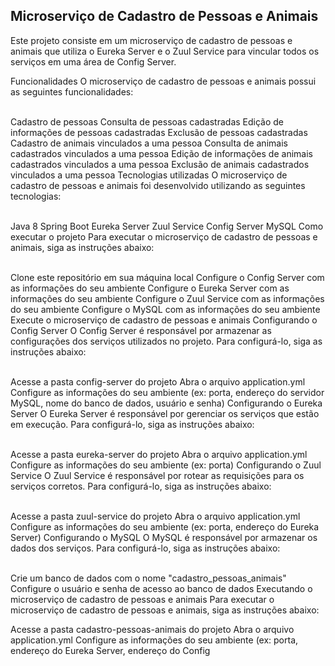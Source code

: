 <h2>Microserviço de Cadastro de Pessoas e Animais</h2>
Este projeto consiste em um microserviço de cadastro de pessoas e animais que utiliza o Eureka Server e o Zuul Service para vincular todos os serviços em uma área de Config Server.

Funcionalidades
O microserviço de cadastro de pessoas e animais possui as seguintes funcionalidades:<br><br>

Cadastro de pessoas
Consulta de pessoas cadastradas
Edição de informações de pessoas cadastradas
Exclusão de pessoas cadastradas
Cadastro de animais vinculados a uma pessoa
Consulta de animais cadastrados vinculados a uma pessoa
Edição de informações de animais cadastrados vinculados a uma pessoa
Exclusão de animais cadastrados vinculados a uma pessoa
Tecnologias utilizadas
O microserviço de cadastro de pessoas e animais foi desenvolvido utilizando as seguintes tecnologias:<br><br>

Java 8
Spring Boot
Eureka Server
Zuul Service
Config Server
MySQL
Como executar o projeto
Para executar o microserviço de cadastro de pessoas e animais, siga as instruções abaixo:<br><br>

Clone este repositório em sua máquina local
Configure o Config Server com as informações do seu ambiente
Configure o Eureka Server com as informações do seu ambiente
Configure o Zuul Service com as informações do seu ambiente
Configure o MySQL com as informações do seu ambiente
Execute o microserviço de cadastro de pessoas e animais
Configurando o Config Server
O Config Server é responsável por armazenar as configurações dos serviços utilizados no projeto. Para configurá-lo, siga as instruções abaixo:<br><br>

Acesse a pasta config-server do projeto
Abra o arquivo application.yml
Configure as informações do seu ambiente (ex: porta, endereço do servidor MySQL, nome do banco de dados, usuário e senha)
Configurando o Eureka Server
O Eureka Server é responsável por gerenciar os serviços que estão em execução. Para configurá-lo, siga as instruções abaixo:<br><br>

Acesse a pasta eureka-server do projeto
Abra o arquivo application.yml
Configure as informações do seu ambiente (ex: porta)
Configurando o Zuul Service
O Zuul Service é responsável por rotear as requisições para os serviços corretos. Para configurá-lo, siga as instruções abaixo:<br><br>

Acesse a pasta zuul-service do projeto
Abra o arquivo application.yml
Configure as informações do seu ambiente (ex: porta, endereço do Eureka Server)
Configurando o MySQL
O MySQL é responsável por armazenar os dados dos serviços. Para configurá-lo, siga as instruções abaixo:<br><br>

Crie um banco de dados com o nome "cadastro_pessoas_animais"
Configure o usuário e senha de acesso ao banco de dados
Executando o microserviço de cadastro de pessoas e animais
Para executar o microserviço de cadastro de pessoas e animais, siga as instruções abaixo:

Acesse a pasta cadastro-pessoas-animais do projeto
Abra o arquivo application.yml
Configure as informações do seu ambiente (ex: porta, endereço do Eureka Server, endereço do Config
